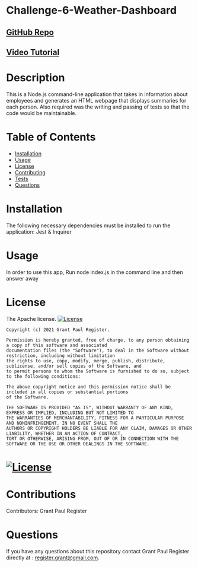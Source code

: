 # Challenge-6-Weather-Dashboard
  ## [GitHub Repo](https://github.com/Register-Grant/Challenge-8-Team-Profile-Generator)
  ## [Video Tutorial](https://drive.google.com/file/d/1kkiw4IeZC1EEBP5pRic9Qkxp6eM4pSls/view)
  # Description
  This is a Node.js command-line application that takes in information about employees and generates an HTML webpage that displays summaries for each person. Also required was the writing and passing of tests so that the code would be maintainable.
  # Table of Contents
  * [Installation](#installation)
  * [Usage](#usage)
  * [License](#license)
  * [Contributing](#contributions)
  * [Tests](#tests)
  * [Questions](#questions)
  # Installation
  The following necessary dependencies must be installed to run the application: Jest & Inquirer
  # Usage
  In order to use this app, Run node index.js in the command line and then answer away
  # License
  The Apache license.
    [![License](https://img.shields.io/badge/License-Apache_2.0-blue.svg)](https://opensource.org/licenses/Apache-2.0)
    
    Copyright (c) 2021 Grant Paul Register.
        
    Permission is hereby granted, free of charge, to any person obtaining a copy of this software and associated
    documentation files (the "Software"), to deal in the Software without restriction, including without limitation
    the rights to use, copy, modify, merge, publish, distribute, sublicense, and/or sell copies of the Software, and
    to permit persons to whom the Software is furnished to do so, subject to the following conditions:
    
    The above copyright notice and this permission notice shall be included in all copies or substantial portions
    of the Software.
    
    THE SOFTWARE IS PROVIDED "AS IS", WITHOUT WARRANTY OF ANY KIND, EXPRESS OR IMPLIED, INCLUDING BUT NOT LIMITED TO 
    THE WARRANTIES OF MERCHANTABILITY, FITNESS FOR A PARTICULAR PURPOSE AND NONINFRINGEMENT. IN NO EVENT SHALL THE 
    AUTHORS OR COPYRIGHT HOLDERS BE LIABLE FOR ANY CLAIM, DAMAGES OR OTHER LIABILITY, WHETHER IN AN ACTION OF CONTRACT,
    TORT OR OTHERWISE, ARISING FROM, OUT OF OR IN CONNECTION WITH THE SOFTWARE OR THE USE OR OTHER DEALINGS IN THE SOFTWARE. 
  # [![License](https://img.shields.io/badge/License-Apache_2.0-blue.svg)](https://opensource.org/licenses/Apache-2.0)
  # Contributions
  Contributors: Grant Paul Register
  # Questions
  If you have any questions about this repository contact Grant Paul Register 
  directly at : register.grant@gmail.com.